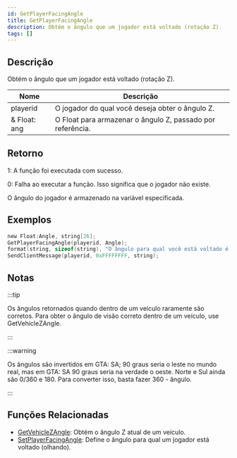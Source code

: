 ```yaml
---
id: GetPlayerFacingAngle
title: GetPlayerFacingAngle
description: Obtém o ângulo que um jogador está voltado (rotação Z).
tags: []
---
```


## Descrição

Obtém o ângulo que um jogador está voltado (rotação Z).

| Nome          | Descrição                                                    |
| ------------- | -----------------------------------------------------------  |
| playerid      | O jogador do qual você deseja obter o ângulo Z.              |
| & Float: ang  | O Float para armazenar o ângulo Z, passado por referência.   |

## Retorno

1: A função foi executada com sucesso.

0: Falha ao executar a função. Isso significa que o jogador não existe.

O ângulo do jogador é armazenado na variável especificada.

## Exemplos

```c
new Float:Angle, string[26];
GetPlayerFacingAngle(playerid, Angle);
format(string, sizeof(string), "O ângulo para qual você está voltado é: %0.2f", Angle);
SendClientMessage(playerid, 0xFFFFFFFF, string);
```

## Notas

:::tip

Os ângulos retornados quando dentro de um veículo raramente são corretos. Para obter o ângulo de visão correto dentro de um veículo, use GetVehicleZAngle.

:::

:::warning

Os ângulos são invertidos em GTA: SA; 90 graus seria o leste no mundo real, mas em GTA: SA 90 graus seria na verdade o oeste. Norte e Sul ainda são 0/360 e 180. Para converter isso, basta fazer 360 - ângulo.

:::

## Funções Relacionadas

- [GetVehicleZAngle](../functions/GetVehicleZAngle.md): Obtém o ângulo Z atual de um veículo.
- [SetPlayerFacingAngle](../functions/SetPlayerFacingAngle.md): Define o ângulo para qual um jogador está voltado (olhando).
